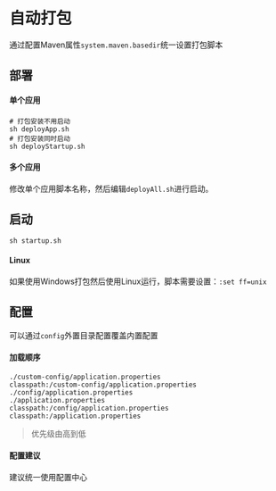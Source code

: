 # 自动打包

通过配置Maven属性`system.maven.basedir`统一设置打包脚本

## 部署

#### 单个应用

```
# 打包安装不用启动
sh deployApp.sh
# 打包安装同时启动
sh deployStartup.sh
```

#### 多个应用

修改单个应用脚本名称，然后编辑`deployAll.sh`进行启动。

## 启动

```
sh startup.sh
```

#### Linux

如果使用Windows打包然后使用Linux运行，脚本需要设置：`:set ff=unix`

## 配置

可以通过`config`外置目录配置覆盖内置配置

#### 加载顺序

```
./custom-config/application.properties
classpath:/custom-config/application.properties
./config/application.properties
./application.properties
classpath:/config/application.properties
classpath:/application.properties
```

> 优先级由高到低

#### 配置建议

建议统一使用配置中心
